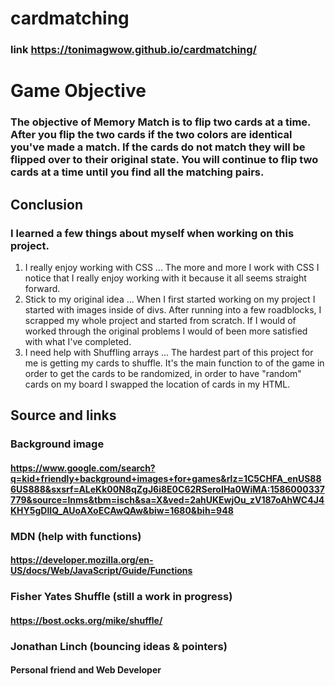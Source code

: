 # cardmatching

### link https://tonimagwow.github.io/cardmatching/


# Game Objective
### The objective of Memory Match is to flip two cards at a time. After you flip the two cards if the two colors are identical you've made a match. If the cards do not match they will be flipped over to their original state. You will continue to flip two cards at a time until you find all the matching pairs.

## Conclusion
### I learned a few things about myself when working on this project.
1. I really enjoy working with CSS
... The more and more I work with CSS I notice that I really enjoy working with it because it all seems straight forward.
2. Stick to my original idea
... When I first started working on my project I started with images inside of divs. After running into a few roadblocks, I scrapped my whole project and started from scratch. If I would of worked through the original problems I would of been more satisfied with what I've completed.
3. I need help with Shuffling arrays
... The hardest part of this project for me is getting my cards to shuffle. It's the main function to of the game in order to get the cards to be randomized, in order to have "random" cards on my board I swapped the location of cards in my HTML.


## Source and links

### Background image
#### https://www.google.com/search?q=kid+friendly+background+images+for+games&rlz=1C5CHFA_enUS886US888&sxsrf=ALeKk00N8qZgJ6i8E0C62RSeroIHa0WiMA:1586000337779&source=lnms&tbm=isch&sa=X&ved=2ahUKEwjOu_zV187oAhWC4J4KHY5gDlIQ_AUoAXoECAwQAw&biw=1680&bih=948

### MDN (help with functions)
#### https://developer.mozilla.org/en-US/docs/Web/JavaScript/Guide/Functions

### Fisher Yates Shuffle (still a work in progress)
#### https://bost.ocks.org/mike/shuffle/

### Jonathan Linch (bouncing ideas & pointers)
#### Personal friend and Web Developer
